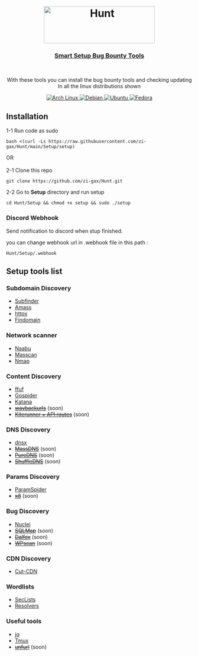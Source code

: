 <h1 align="center">
<a href="https://github.com/zi-gax/Hunt"><img src="https://github.com/zi-gax/zi-gax/assets/67065043/8c87a9a9-2d8d-442d-b5db-3e2dc607e046" width="300" height="100" alt="Hunt" /></a>
</h1>
<a href="https://github.com/zi-gax/Hunt">
<h3 align="center"> Smart Setup Bug Bounty Tools</h2></a></br>

<p align="center">With these tools you can install the bug bounty tools and checking updating</br> In all the linux distributions shown
</p>

<p align="center">
  <a href="https://github.com/zi-gax/Hunt">
    <img src="https://img.shields.io/badge/Arch-000000?style=for-the-badge&logo=archlinux&logoColor=1793D1" alt="Arch Linux">
  </a>
   <a href="https://github.com/zi-gax/Hunt">
    <img src="https://img.shields.io/badge/debian-000000?style=for-the-badge&logo=debian&logoColor=A81D33" alt="Debian">
  </a>
  <a href="https://github.com/zi-gax/Hunt">
      <img src="https://img.shields.io/badge/ubuntu-000000?style=for-the-badge&logo=ubuntu&logoColor=E95420" alt="Ubuntu">
  </a>
  <a href="https://github.com/zi-gax/Hunt">
      <img src="https://img.shields.io/badge/fedora-000000?style=for-the-badge&logo=fedora&logoColor=#51A2DA" alt="Fedora">
  </a>
</p>


## Installation 

<p>1-1 Run code as sudo</p>

```
bash <(curl -Ls https://raw.githubusercontent.com/zi-gax/Hunt/main/Setup/setup)
```
<p>OR</br></br>2-1 Clone this repo</p>

```
git clone https://github.com/zi-gax/Hunt.git
```
<p>2-2 Go to <b>Setup</b> directory and run setup</p>

```
cd Hunt/Setup && chmod +x setup && sudo ./setup
```
### Discord Webhook
<p>Send notification to discord when stup finished.</p>
<p>you can change webhook url in .webhook file in this path :</p>

```
Hunt/Setup/.webhook
```

## Setup tools list

### Subdomain Discovery

- [Subfinder](https://github.com/projectdiscovery/subfinder)
- [Amass](https://github.com/OWASP/Amass)
- [httpx](https://github.com/projectdiscovery/httpx)
- [Findomain](https://github.com/Findomain/Findomain)

### Network scanner

- [Naabu](https://github.com/projectdiscovery/naabu)
- [Masscan](https://github.com/robertdavidgraham/masscan)
- [Nmap](https://nmap.org/)</s>

### Content Discovery

- [ffuf](https://github.com/ffuf/ffuf)
- [Gospider](https://github.com/jaeles-project/gospider)
- [Katana](https://github.com/projectdiscovery/katana)
- <s>[waybackurls](https://github.com/tomnomnom/waybackurls)</s> (soon)
- <s>[Kiterunner + API routes](https://github.com/assetnote/kiterunner)</s> (soon)

### DNS Discovery

- [dnsx](https://github.com/projectdiscovery/dnsx)
- <s>[MassDNS](https://github.com/blechschmidt/massdns)</s> (soon)
- <s>[PureDNS](https://github.com/d3mondev/puredns)</s> (soon)
- <s>[ShuffleDNS](https://github.com/projectdiscovery/shuffledns)</s> (soon)
  
### Params Discovery

- [ParamSpider](https://github.com/devanshbatham/ParamSpider)
- <s>[x8](https://github.com/jaeles-project/gospider)</s> (soon)


### Bug Discovery

- [Nuclei](https://github.com/projectdiscovery/nuclei)
- <s>[SQLMap](https://github.com/sqlmapproject/sqlmap)</s> (soon)
- <s>[Dalfox](https://github.com/hahwul/dalfox)</s> (soon)
- <s>[WPscan](https://github.com/wpscanteam/wpscan)</s> (soon)

### CDN Discovery

- [Cut-CDN](https://github.com/ImAyrix/cut-cdn)

### Wordlists

- [SecLists](https://github.com/danielmiessler/SecLists)
- [Resolvers](https://github.com/trickest/resolvers)

### Useful tools

- [jq](https://github.com/stedolan/jq) 
- [Tmux](https://github.com/tmux/tmux)
- <s>[unfurl](https://github.com/tomnomnom/unfurl)</s> (soon)
